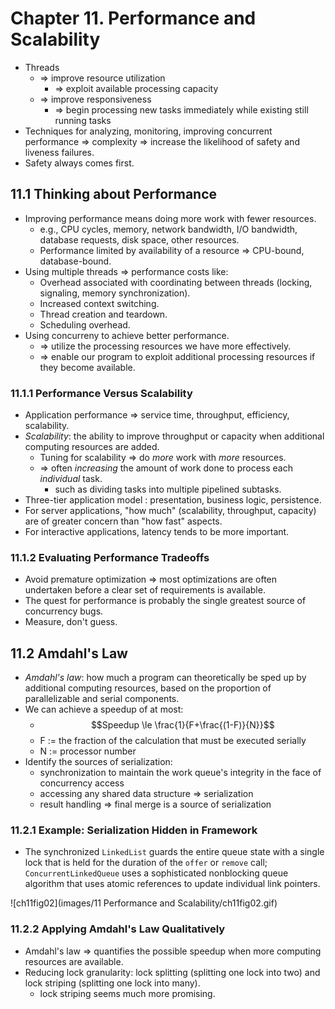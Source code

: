 # Chapter 11. Performance and Scalability

* Threads
  * => improve resource utilization
    * => exploit available processing capacity
  * => improve responsiveness
    * => begin processing new tasks immediately while existing still running tasks
* Techniques for analyzing, monitoring, improving concurrent performance => complexity => increase the likelihood of safety and liveness failures.
* Safety always comes first.

## 11.1 Thinking about Performance

* Improving performance means doing more work with fewer resources.
  * e.g., CPU cycles, memory, network bandwidth, I/O bandwidth, database requests, disk space, other resources.
  * Performance limited by availability of a resource => CPU-bound, database-bound.
* Using multiple threads => performance costs like:
  * Overhead associated with coordinating between threads (locking, signaling, memory synchronization).
  * Increased context switching.
  * Thread creation and teardown.
  * Scheduling overhead.
* Using concurreny to achieve better performance.
  * => utilize the processing resources we have more effectively.
  * => enable our program to exploit additional processing resources if they become available.

### 11.1.1 Performance Versus Scalability

* Application performance => service time, throughput, efficiency, scalability.
* *Scalability*: the ability to improve throughput or capacity when additional computing resources are added.
  * Tuning for scalability => do *more* work with *more* resources.
  * => often *increasing* the amount of work done to process each *individual* task.
    * such as dividing tasks into multiple pipelined subtasks.
* Three-tier application model : presentation, business logic, persistence.
* For server applications, "how much" (scalability, throughput, capacity) are of greater concern than "how fast" aspects.
* For interactive applications, latency tends to be more important.

### 11.1.2 Evaluating Performance Tradeoffs

* Avoid premature optimization => most optimizations are often undertaken before a clear set of requirements is available.
* The quest for performance is probably the single greatest source of concurrency bugs.
* Measure, don't guess.

## 11.2 Amdahl's Law

* *Amdahl's law*: how much a program can theoretically be sped up by additional computing resources, based on the proportion of parallelizable and serial components.
* We can achieve a speedup of at most:
  * $$Speedup \le \frac{1}{F+\frac{(1-F)}{N}}$$
  * F := the fraction of the calculation that must be executed serially
  * N := processor number
* Identify the sources of serialization:
  * synchronization to maintain the work queue's integrity in the face of concurrency access
  * accessing any shared data structure => serialization
  * result handling => final merge is a source of serialization

### 11.2.1 Example: Serialization Hidden in Framework

* The synchronized `LinkedList` guards the entire queue state with a single lock that is held for the duration of the `offer` or `remove` call; `ConcurrentLinkedQueue` uses a sophisticated nonblocking queue algorithm that uses atomic references to update individual link pointers.

![ch11fig02](images/11 Performance and Scalability/ch11fig02.gif)

### 11.2.2 Applying Amdahl's Law Qualitatively

* Amdahl's law => quantifies the possible speedup when more computing resources are available.
* Reducing lock granularity: lock splitting (splitting one lock into two) and lock striping (splitting one lock into many).
  * lock striping seems much more promising.
